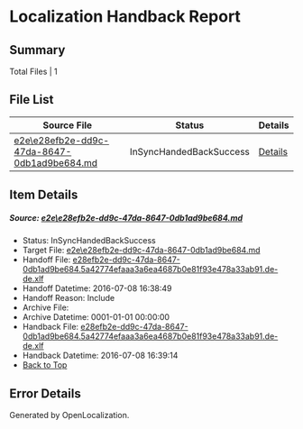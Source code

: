 # <a name='report-top'></a> Localization Handback Report

## Summary
 Total Files | 1

## File List
 Source File | Status | Details 
 ----------- | ------ | ------- 
 [e2e\e28efb2e-dd9c-47da-8647-0db1ad9be684.md](https://github.com/OpenLocalizationTestOrg/oltest/blob/646daf19a76d49173f0697cbc5db3a84a240df88/e2e/e28efb2e-dd9c-47da-8647-0db1ad9be684.md) | InSyncHandedBackSuccess | [Details](#7e4afd53033c9de61d3293520bd18e8e23835f677)

## Item Details
##### <a name='7e4afd53033c9de61d3293520bd18e8e23835f677'></a> Source: [e2e\e28efb2e-dd9c-47da-8647-0db1ad9be684.md](https://github.com/OpenLocalizationTestOrg/oltest/blob/646daf19a76d49173f0697cbc5db3a84a240df88/e2e/e28efb2e-dd9c-47da-8647-0db1ad9be684.md)
* Status: InSyncHandedBackSuccess
* Target File: [e2e\e28efb2e-dd9c-47da-8647-0db1ad9be684.md](https://github.com/OpenLocalizationTestOrg/oltest-dede-fly/blob/3354dacd4e55341848a04f845ad390d8d4968150/e2e/e28efb2e-dd9c-47da-8647-0db1ad9be684.md)
* Handoff File: [e28efb2e-dd9c-47da-8647-0db1ad9be684.5a42774efaaa3a6ea4687b0e81f93e478a33ab91.de-de.xlf](https://github.com/OpenLocalizationTestOrg/olhandoff-e2e/blob/3d250c27632492efc3705fe419b50cc277ecc417/ol-handoff/OpenLocalizationTestOrg/oltest-dede-fly/ci/ht/e28efb2e-dd9c-47da-8647-0db1ad9be684.5a42774efaaa3a6ea4687b0e81f93e478a33ab91.de-de.xlf)
* Handoff Datetime: 2016-07-08 16:38:49
* Handoff Reason: Include
* Archive File: 
* Archive Datetime: 0001-01-01 00:00:00
* Handback File: [e28efb2e-dd9c-47da-8647-0db1ad9be684.5a42774efaaa3a6ea4687b0e81f93e478a33ab91.de-de.xlf](https://github.com/OpenLocalizationTestOrg/olhandback-e2e/blob/dd343333d1aff4f4cc8192f006e97176dc3f600c/ol-handback/OpenLocalizationTestOrg/oltest-dede-fly/ci/ht/e28efb2e-dd9c-47da-8647-0db1ad9be684.5a42774efaaa3a6ea4687b0e81f93e478a33ab91.de-de.xlf)
* Handback Datetime: 2016-07-08 16:39:14
* [Back to Top](#report-top)


## Error Details

Generated by OpenLocalization.
